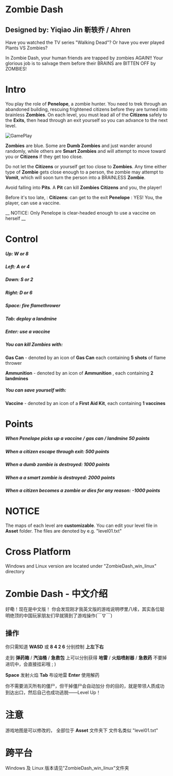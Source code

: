 # Zombie Dash
## Designed by:          Yiqiao Jin  靳轶乔 /  Ahren

Have you watched the TV series "Walking Dead"? Or have you ever played Plants VS Zombies? 

In Zombie Dash, your human friends are trapped by zombies AGAIN!! Your glorious job is to salvage them before their BRAINS are BITTEN OFF by ZOMBIES!


# Intro

You play the role of **Penelope**, a zombie hunter. You need to trek through an abandoned building, rescuing frightened citizens before they are turned into brainless **Zombies**. On each level, you must lead all of the **Citizens** safely to the **Exits**, then head through an exit yourself so you can advance to the next level.

![GamePlay](https://github.com/Ahren09/ZombieDash.git/raw/master/Gameplay.jpg)

**Zombies** are blue. Some are **Dumb Zombies** and just wander around randomly, while others are **Smart Zombies** and will attempt to move toward you or **Citizens** if they get too close. 

Do not let the **Citizens** or yourself get too close to **Zombies**.
Any time either type of **Zombie** gets close enough to a person, the zombie may attempt to **Vomit**, which will soon turn the person into a BRAINLESS **Zombie**.

Avoid falling into **Pits**. A **Pit** can kill **Zombies** **Citizens** and you, the player!

Before it's too late, :
**Citizens**:      can get to the exit 
**Penelope** :   YES! You, the player, can use a vaccine. 

__ NOTICE: Only Penelope is clear-headed enough to use a vaccine on herself __

# Control
##### Up:           W or 8
##### Left:          A or 4
##### Down:       S or 2
##### Right:        D or 6

#####  Space:      fire flamethrower
##### Tab:           deploy a landmine
##### Enter:        use a vaccine

##### You can kill Zombies with:
**Gas Can**
    - denoted by an icon of **Gas Can**  each containing **5 shots** of flame thrower
    
**Ammunition**
    - denoted by an icon of **Ammunition** , each containing **2 landmines**

##### You can save yourself with:
**Vaccine**
    - denoted by an icon of a **First Aid Kit**, each containing **1 vaccines**


# Points 

##### When Penelope picks up a vaccine / gas can / landmine **50 points**
##### When a citizen escape through exit: **500 points**
##### When a dumb zombie is destroyed: **1000 points**
##### When a a smart zombie is destroyed: **2000 points**
##### When a citizen becomes a zombie or dies for any reason: **-1000 points**


# NOTICE
The maps of each level are **customizable**. You can edit your level file in **Asset** folder.
The files are denoted by e.g. "level01.txt"

# Cross Platform
Windows and Linux version are located under "ZombieDash_win_linux" directory


# Zombie Dash - 中文介绍

好嘞！现在是中文版！
你会发现刚才我英文版的游戏说明啰里八嗦，其实各位聪明绝顶的中国玩家朋友们早就猜到了游戏操作(￣∇￣)

## 操作
你只需知道
**WASD** 或 **8 4 2 6**
分别控制 **上左下右**

走到 **弹药箱** / **汽油桶** / **急救包** 上可以分别获得
**地雷** / **火焰喷射器** / **急救药**
不要掉进坑中，会直接挂彩哦 ; ) 

**Space**  发射火焰
**Tab**      布设地雷
**Enter**   使用解药

你不需要消灭所有的僵尸，但干掉僵尸会自动加分
你的目的，就是带领人质成功到达出口，然后自己也成功逃脱——Level Up！

# 注意
游戏地图是可以修改的， 全部位于 **Asset** 文件夹下
文件名类似 "level01.txt"

# 跨平台
Windows 及 Linux 版本请见"ZombieDash_win_linux"文件夹


